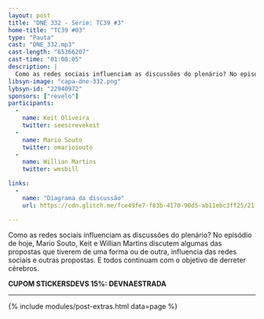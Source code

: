 ```yaml
---
layout: post
title: "DNE 332 - Série: TC39 #3"
home-title: "TC39 #03"
type: "Pauta"
cast: "DNE_332.mp3"
cast-length: "65366207"
cast-time: "01:08:05"
description: |
  Como as redes sociais influenciam as discussões do plenário? No episódio de hoje, Mario Souto, Keit e Willian Martins discutem algumas das propostas que tiverem de uma forma ou de outra, influencia das redes sociais e outras propostas. E todos continuam com o objetivo de derreter cérebros.
libsyn-image: "capa-dne-332.png"
lybsyn-id: "22940972"
sponsors: ["revelo"]
participants:
  -
    name: Keit Oliveira
    twitter: seescrevekeit
  -
    name: Mario Souto
    twitter: omariosouto
  -
    name: Willian Martins
    twitter: wmsbill

links:
  -
    name: "Diagrama da discussão"
    url: https://cdn.glitch.me/fce49fe7-f83b-4170-90d5-ab11ebc3ff25/21--es-dataflow--map.png

---
```


Como as redes sociais influenciam as discussões do plenário? No episódio de hoje, Mario Souto, Keit e Willian Martins discutem algumas das propostas que tiverem de uma forma ou de outra, influencia das redes sociais e outras propostas. E todos continuam com o objetivo de derreter cérebros.

<strong>CUPOM STICKERSDEVS 15%: DEVNAESTRADA</strong>

---

{% include modules/post-extras.html data=page %}
